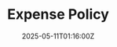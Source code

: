 ---
title: Expense Policy
linkTitle: Expense Policy
date: '2025-05-11T01:16:00Z'
weight: 1
description: Guidelines for business-related expenses at Green Orbit Digital include
  approval processes, allowable expenses like travel and meals, and requirements for
  documentation and timely submission. Non-reimbursable expenses and compliance measures
  are also outlined to ensure accountability and transparency.
draft: false
ref: expense-policy
---